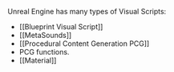 Unreal Engine has many types of Visual Scripts:
- [[Blueprint Visual Script]]
- [[MetaSounds]]
- [[Procedural Content Generation PCG]]
- PCG functions.
- [[Material]]

